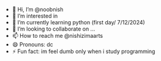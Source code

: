 - 👋 Hi, I’m @noobnish
- 👀 I’m interested in 
- 🌱 I’m currently learning python (first day/ 7/12/2024)
- 💞️ I’m looking to collaborate on ...
- 📫 How to reach me @nishizimaarts
- 😄 Pronouns: dc 
- ⚡ Fun fact: im feel dumb only when i study programming 

<!---
noobnish/noobnish is a ✨ special ✨ repository because its `README.md` (this file) appears on your GitHub profile.
You can click the Preview link to take a look at your changes.
--->
